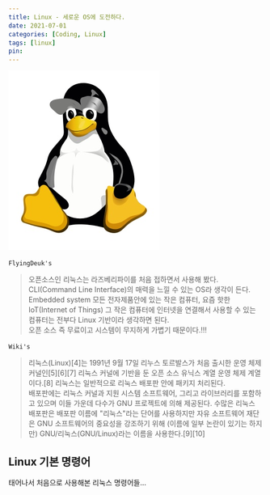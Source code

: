 ```yaml
---
title: Linux - 세로운 OS에 도전하다.
date: 2021-07-01
categories: [Coding, Linux]
tags: [linux]
pin:
---
```


![linux](/img/coding/linux/tux.jpg)

`FlyingDeuk's`
> 오픈소스인 리눅스는 라즈베리파이를 처음 접하면서 사용해 봤다. CLI(Command Line Interface)의 매력을 느낄 수 있는 OS라 생각이 든다. <br>
Embedded system 모든 전자제품안에 있는 작은 컴퓨터, 요즘 핫한 IoT(Internet of Things) 그 작은 컴퓨터에 인터넷을 연결해서 사용할 수 있는 컴퓨터는 전부다 Linux 기반이라 생각하면 된다. <br>
오픈 소스 즉 무료이고 시스템이 무지하게 가볍기 때문이다.!!!

`Wiki's`
> 리눅스(Linux)[4]는 1991년 9월 17일 리누스 토르발스가 처음 출시한 운영 체제 커널인[5][6][7] 리눅스 커널에 기반을 둔 오픈 소스 유닉스 계열 운영 체제 계열이다.[8] 리눅스는 일반적으로 리눅스 배포판 안에 패키지 처리된다. <br>
배포판에는 리눅스 커널과 지원 시스템 소프트웨어, 그리고 라이브러리를 포함하고 있으며 이들 가운데 다수가 GNU 프로젝트에 의해 제공된다. 수많은 리눅스 배포판은 배포판 이름에 "리눅스"라는 단어를 사용하지만 자유 소프트웨어 재단은 GNU 소프트웨어의 중요성을 강조하기 위해 (이름에 일부 논란이 있기는 하지만) GNU/리눅스(GNU/Linux)라는 이름을 사용한다.[9][10]

## Linux 기본 명령어
태어나서 처음으로 사용해본 리눅스 명령어들...

